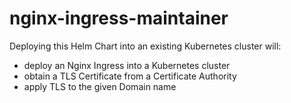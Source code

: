 # nginx-ingress-maintainer
Deploying this Helm Chart into an existing Kubernetes cluster will:
  - deploy an Nginx Ingress into a Kubernetes cluster
  - obtain a TLS Certificate from a Certificate Authority
  - apply TLS to the given Domain name